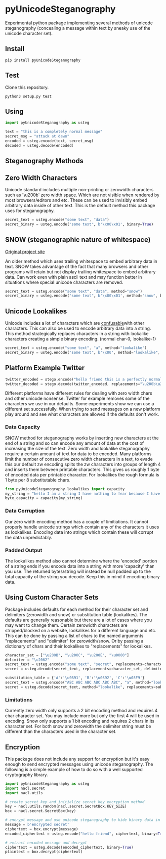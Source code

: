 # pyUnicodeSteganography

Experimental python package implementing several methods of unicode steganography (concealing
a message within text by sneaky use of the unicode character set).

## Install

`pip install pyUnicodeSteganography`

## Test

Clone this repository.

`python3 setup.py test`

## Using 

```python
import pyUnicodeSteganography as usteg

text = "this is a completely normal message"
secret_msg = "attack at dawn"
encoded = usteg.encode(text, secret_msg)
decoded = usteg.decode(encoded)
```

## Steganography Methods

## Zero Width Characters

Unicode standard includes multiple non-printing or zerowidth characters such as '\u200b' zero
width space. Which are not visible when rendered by most browsers/editors and etc. These can 
be used to invisibly embed arbitrary data inside of other text. This is the default method 
this package uses for steganography.

```python
secret_text = usteg.encode("some text", "data")
secret_binary = usteg.encode("some text", b'\x00\x01', binary=True)
```

## SNOW (steganographic nature of whitespace)

[Original project site](http://darkside.com.au/snow/)

An older method which uses trailing whitespace to embed arbitrary data in text. SNOW takes
advantage of the fact that many browsers and other programs will retain but not display trailing
whitespace to embed arbitrary data. Can work even with plain ascii text and may function better 
in situations where special unicode characters are removed. 

```python
secret_text = usteg.encode("some text", "data", method="snow")
secret_binary = usteg.encode("some text", b'\x00\x01', method="snow", binary=True)
```

## Unicode Lookalikes 

Unicode includes a lot of characters which are [confusable](https://util.unicode.org/UnicodeJsps/confusables.jsp?a=a&r=None)with other characters. This can also be used to encode arbitrary data into a
string. This method strategically replaces characters in a string with lookalike characters creating a simple binary encoding. (normal char-0, lookalike-1) 

```python
secret_text = usteg.encode("some text", "a", method="lookalike")
secret_binary = usteg.encode("some text", b'\x00', method="lookalike", binary=True)
```

## Platform Example Twitter

```python
twitter_encoded = stego.encode("hello friend this is a perfectly normal conversation", "attack at dawn", replacements="\u200b\u200c\u200d\u2060")
twitter_decoded = stego.decode(twitter_encoded, replacements="\u200b\u200c\u200d\u2060")
```

Different platforms have different rules for dealing with zero width chars and other unicode nonsense. Twitter for example removes some of the characters we use in our defaults. Some experiments 
show we can use a different set successfully. When trying to send messages on a new platform 
play around and see what characters are allowed if the defaults don't work. 


### Data Capacity 

SNOW method for steganography works by inserting new characters at the end of a string and so 
can encode any amount of data at the cost of increasing the size of the text. Zero width and lookalike steganography require a certain amount of text for data to be encoded. Many platforms limit the number 
of consecutive zero width characters in a text, to evade this our default zw encoding splits the zw 
characters into groups of length 4 and inserts them between printable characters. This gives us roughly 
1 byte of encoded data per printable character. For lookalikes the rough formula is 1 byte per 8 substitutable chars.

```python
from pyUnicodeSteganography.lookalikes import capacity 
my_string = "hello I am a string I have nothing to fear because I have nothing to hide"
byte_capacity = capacity(my_string)
```

### Data Corruption 

Our zero width encoding method has a couple of limitiations. It cannot properly handle unicode strings 
which contain any of the characters it uses as lookalikes. Encoding data into strings which contain 
these will corrupt the data unpredictably. 

### Padded Output

The lookalikes method also cannot determine where the 'encoded' portion of a 
string ends if you encode data into a string with more 'capacity' than you use. The returned bytes/string will instead be null padded up to the total capacity of the string you decode. Keep this 
in mind if encoding binary data. 

## Using Custom Character Sets

Package includes defaults for each method for their character set and delimiters (zerowidth and snow) or substitution table
(lookalikes). The defaults are generally reasonable but there are a lot of cases where you may want to change them. Certain 
zerowidth characters are stripped/blocked on a website, lookalikes for a different language and etc. This can be done by 
passing a list of chars to the named arguments "replacements" and "delimiter" for zerowidth/snow. Or by passing a dictionary
of chars and their lookalikes to "replacements" for lookalikes.

```python
character_set = ["\u200B", "\u200C", "\u200E", "\u0000"]
delimiter = "\u2062"
secret_text = usteg.encode("some text", "secret", replacements=character_set, delimiter=delimiter)
secret = usteg.decode(secret_text, replacements=character_set, delimiter=delimiter)
```

```python
substitution_table = {'A':'\u0391', 'B':'\u0392', 'C':'\u03F9'}
secret_text = usteg.encode("ABC ABC ABC ABC ABC ABC", "a", method="lookalike", replacements=substitution_table)
secret = usteg.decode(secret_text, method="lookalike", replacements=substitution_table)
```
### Limitations 

Currently zero width only supports a 2 bit encoding method and requires 4 char character set. You may include more but only
the first 4 will be used in encoding. Snow only supports a 1 bit encoding and requires 2 chars in its character set. For both snow and zerowidth the delimiter string must be different than the characters used in the character set. 

## Encryption

This package does not include any support for encryption but it's easy enough to send encrypted messages using 
unicode steganography. The following is a simple example of how to do so with a well supported cryptography library. 

```python
import pyUnicodeSteganography as usteg
import nacl.secret
import nacl.utils 

# create secret key and initialize secret key encryption method
key = nacl.utils.random(nacl.secret.SecretBox.KEY_SIZE)
box = nacl.secret.SecretBox(key)

# encrypt message and use unicode steganography to hide binary data in text
message = b'encrypted secret'
ciphertext = box.encrypt(message)
encoded_ciphertext = usteg.encode("hello friend", ciphertext, binary=True)

# extract encoded message and decrypt 
ciphertext = usteg.decode(encoded_ciphertext, binary=True)
plaintext = box.decrypt(ciphertext)
```